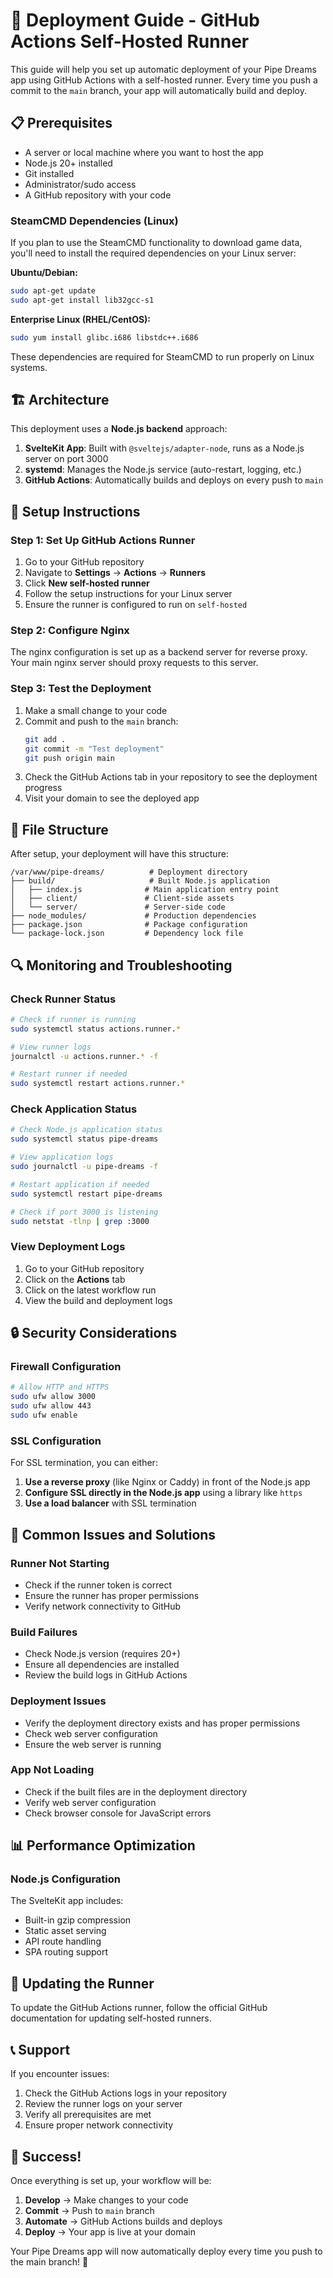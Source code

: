 # 🚀 Deployment Guide - GitHub Actions Self-Hosted Runner

This guide will help you set up automatic deployment of your Pipe Dreams app using GitHub Actions with a self-hosted runner. Every time you push a commit to the `main` branch, your app will automatically build and deploy.

## 📋 Prerequisites

- A server or local machine where you want to host the app
- Node.js 20+ installed
- Git installed
- Administrator/sudo access
- A GitHub repository with your code

### SteamCMD Dependencies (Linux)

If you plan to use the SteamCMD functionality to download game data, you'll need to install the required dependencies on your Linux server:

**Ubuntu/Debian:**
```bash
sudo apt-get update
sudo apt-get install lib32gcc-s1
```

**Enterprise Linux (RHEL/CentOS):**
```bash
sudo yum install glibc.i686 libstdc++.i686
```

These dependencies are required for SteamCMD to run properly on Linux systems.

## 🏗️ Architecture

This deployment uses a **Node.js backend** approach:

1. **SvelteKit App**: Built with `@sveltejs/adapter-node`, runs as a Node.js server on port 3000
2. **systemd**: Manages the Node.js service (auto-restart, logging, etc.)
3. **GitHub Actions**: Automatically builds and deploys on every push to `main`

## 🔧 Setup Instructions

### Step 1: Set Up GitHub Actions Runner

1. Go to your GitHub repository
2. Navigate to **Settings** → **Actions** → **Runners**
3. Click **New self-hosted runner**
4. Follow the setup instructions for your Linux server
5. Ensure the runner is configured to run on `self-hosted`

### Step 2: Configure Nginx

The nginx configuration is set up as a backend server for reverse proxy. Your main nginx server should proxy requests to this server.

### Step 3: Test the Deployment

1. Make a small change to your code
2. Commit and push to the `main` branch:
   ```bash
   git add .
   git commit -m "Test deployment"
   git push origin main
   ```
3. Check the GitHub Actions tab in your repository to see the deployment progress
4. Visit your domain to see the deployed app

## 📁 File Structure

After setup, your deployment will have this structure:

```
/var/www/pipe-dreams/          # Deployment directory
├── build/                     # Built Node.js application
│   ├── index.js              # Main application entry point
│   ├── client/               # Client-side assets
│   └── server/               # Server-side code
├── node_modules/             # Production dependencies
├── package.json              # Package configuration
└── package-lock.json         # Dependency lock file
```

## 🔍 Monitoring and Troubleshooting

### Check Runner Status

```bash
# Check if runner is running
sudo systemctl status actions.runner.*

# View runner logs
journalctl -u actions.runner.* -f

# Restart runner if needed
sudo systemctl restart actions.runner.*
```

### Check Application Status

```bash
# Check Node.js application status
sudo systemctl status pipe-dreams

# View application logs
sudo journalctl -u pipe-dreams -f

# Restart application if needed
sudo systemctl restart pipe-dreams

# Check if port 3000 is listening
sudo netstat -tlnp | grep :3000
```

### View Deployment Logs

1. Go to your GitHub repository
2. Click on the **Actions** tab
3. Click on the latest workflow run
4. View the build and deployment logs

## 🔒 Security Considerations

### Firewall Configuration

```bash
# Allow HTTP and HTTPS
sudo ufw allow 3000
sudo ufw allow 443
sudo ufw enable
```

### SSL Configuration

For SSL termination, you can either:
1. **Use a reverse proxy** (like Nginx or Caddy) in front of the Node.js app
2. **Configure SSL directly in the Node.js app** using a library like `https`
3. **Use a load balancer** with SSL termination

## 🚨 Common Issues and Solutions

### Runner Not Starting
- Check if the runner token is correct
- Ensure the runner has proper permissions
- Verify network connectivity to GitHub

### Build Failures
- Check Node.js version (requires 20+)
- Ensure all dependencies are installed
- Review the build logs in GitHub Actions

### Deployment Issues
- Verify the deployment directory exists and has proper permissions
- Check web server configuration
- Ensure the web server is running

### App Not Loading
- Check if the built files are in the deployment directory
- Verify web server configuration
- Check browser console for JavaScript errors

## 📊 Performance Optimization

### Node.js Configuration
The SvelteKit app includes:
- Built-in gzip compression
- Static asset serving
- API route handling
- SPA routing support

## 🔄 Updating the Runner

To update the GitHub Actions runner, follow the official GitHub documentation for updating self-hosted runners.

## 📞 Support

If you encounter issues:

1. Check the GitHub Actions logs in your repository
2. Review the runner logs on your server
3. Verify all prerequisites are met
4. Ensure proper network connectivity

## 🎉 Success!

Once everything is set up, your workflow will be:

1. **Develop** → Make changes to your code
2. **Commit** → Push to `main` branch
3. **Automate** → GitHub Actions builds and deploys
4. **Deploy** → Your app is live at your domain

Your Pipe Dreams app will now automatically deploy every time you push to the main branch! 🚀
